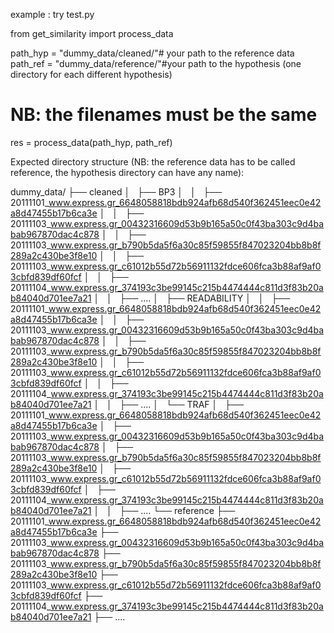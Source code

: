 example : try test.py

from get_similarity import process_data

path_hyp = "dummy_data/cleaned/"# your path to the reference data
path_ref = "dummy_data/reference/"#your path to the hypothesis (one directory for each different hypothesis)
# NB: the filenames must be the same

res = process_data(path_hyp, path_ref)


Expected directory structure (NB: the reference data has to be called reference, the hypothesis directory can have any name):


dummy_data/
├── cleaned
│   ├── BP3
│   │   ├── 20111101_www.express.gr_6648058818bdb924afb68d540f362451eec0e42a8d47455b17b6ca3e
│   │   ├── 20111103_www.express.gr_00432316609d53b9b165a50c0f43ba303c9d4babab967870dac4c878
│   │   ├── 20111103_www.express.gr_b790b5da5f6a30c85f59855f847023204bb8b8f289a2c430be3f8e10
│   │   ├── 20111103_www.express.gr_c61012b55d72b56911132fdce606fca3b88af9af03cbfd839df60fcf
│   │   ├── 20111104_www.express.gr_374193c3be99145c215b4474444c811d3f83b20ab84040d701ee7a21
│   │   ├── .... 
│   ├── READABILITY
│   │   ├── 20111101_www.express.gr_6648058818bdb924afb68d540f362451eec0e42a8d47455b17b6ca3e
│   │   ├── 20111103_www.express.gr_00432316609d53b9b165a50c0f43ba303c9d4babab967870dac4c878
│   │   ├── 20111103_www.express.gr_b790b5da5f6a30c85f59855f847023204bb8b8f289a2c430be3f8e10
│   │   ├── 20111103_www.express.gr_c61012b55d72b56911132fdce606fca3b88af9af03cbfd839df60fcf
│   │   ├── 20111104_www.express.gr_374193c3be99145c215b4474444c811d3f83b20ab84040d701ee7a21
│   │   ├── .... 
│   └── TRAF
│       ├── 20111101_www.express.gr_6648058818bdb924afb68d540f362451eec0e42a8d47455b17b6ca3e
│       ├── 20111103_www.express.gr_00432316609d53b9b165a50c0f43ba303c9d4babab967870dac4c878
│       ├── 20111103_www.express.gr_b790b5da5f6a30c85f59855f847023204bb8b8f289a2c430be3f8e10
│       ├── 20111103_www.express.gr_c61012b55d72b56911132fdce606fca3b88af9af03cbfd839df60fcf
│       ├── 20111104_www.express.gr_374193c3be99145c215b4474444c811d3f83b20ab84040d701ee7a21
│   │   ├── .... 
└── reference
    ├── 20111101_www.express.gr_6648058818bdb924afb68d540f362451eec0e42a8d47455b17b6ca3e
    ├── 20111103_www.express.gr_00432316609d53b9b165a50c0f43ba303c9d4babab967870dac4c878
    ├── 20111103_www.express.gr_b790b5da5f6a30c85f59855f847023204bb8b8f289a2c430be3f8e10
    ├── 20111103_www.express.gr_c61012b55d72b56911132fdce606fca3b88af9af03cbfd839df60fcf
    ├── 20111104_www.express.gr_374193c3be99145c215b4474444c811d3f83b20ab84040d701ee7a21
    ├── ....
